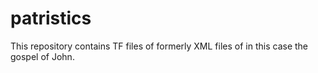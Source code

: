 # patristics

This repository contains TF files of formerly XML files of in this case the gospel of John.
